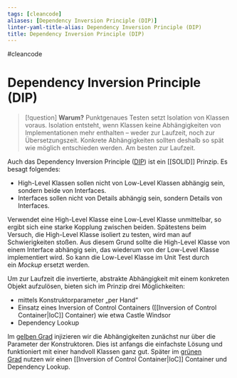 ```yaml
---
tags: [cleancode]
aliases: [Dependency Inversion Principle (DIP)]
linter-yaml-title-alias: Dependency Inversion Principle (DIP)
title: Dependency Inversion Principle (DIP)
---
```

#cleancode 
# Dependency Inversion Principle (DIP)

>[!question] **Warum?**
>Punktgenaues Testen setzt Isolation von Klassen voraus. Isolation entsteht, wenn Klassen keine Abhängigkeiten von Implementationen mehr enthalten – weder zur Laufzeit, noch zur Übersetzungszeit. Konkrete Abhängigkeiten sollten deshalb so spät wie möglich entschieden werden. Am besten zur Laufzeit.

Auch das Dependency Inversion Principle ([DIP](https://drive.google.com/file/d/0BwhCYaYDn8EgMjdlMWIzNGUtZTQ0NC00ZjQ5LTkwYzQtZjRhMDRlNTQ3ZGMz/view)) ist ein [[SOLID]] Prinzip. Es besagt folgendes:
-   High-Level Klassen sollen nicht von Low-Level Klassen abhängig sein, sondern beide von Interfaces.
-   Interfaces sollen nicht von Details abhängig sein, sondern Details von Interfaces.

Verwendet eine High-Level Klasse eine Low-Level Klasse unmittelbar, so ergibt sich eine starke Kopplung zwischen beiden. Spätestens beim Versuch, die High-Level Klasse isoliert zu testen, wird man auf Schwierigkeiten stoßen. Aus diesem Grund sollte die High-Level Klasse von einem Interface abhängig sein, das wiederum von der Low-Level Klasse implementiert wird. So kann die Low-Level Klasse im Unit Test durch ein _Mockup_ ersetzt werden.

Um zur Laufzeit die invertierte, abstrakte Abhängigkeit mit einem konkreten Objekt aufzulösen, bieten sich im Prinzip drei Möglichkeiten:

-   mittels Konstruktorparameter „per Hand“
-   Einsatz eines Inversion of Control Containers ([[Inversion of Control Container|IoC]] Container) wie etwa Castle Windsor
-   Dependency Lookup

Im [gelben Grad](https://www.notion.so/Clean-Code-Developer-bb88b9ccb7d040c4a45f408e73b9d1c2) injizieren wir die Abhängigkeiten zunächst nur über die Parameter der Konstruktoren. Dies ist anfangs die einfachste Lösung und funktioniert mit einer handvoll Klassen ganz gut. Später im [grünen Grad](https://www.notion.so/Clean-Code-Developer-bb88b9ccb7d040c4a45f408e73b9d1c2) nutzen wir einen [[Inversion of Control Container|IoC]] Container und Dependency Lookup.